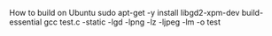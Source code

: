 How to build on Ubuntu
sudo apt-get -y install libgd2-xpm-dev build-essential
gcc test.c -static -lgd -lpng  -lz -ljpeg -lm -o test